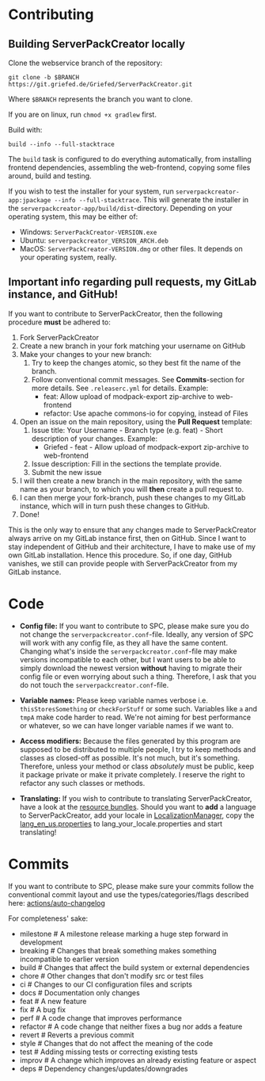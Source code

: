 # Contributing

## Building ServerPackCreator locally

Clone the webservice branch of the repository:

`git clone -b $BRANCH https://git.griefed.de/Griefed/ServerPackCreator.git`

Where `$BRANCH` represents the branch you want to clone.

If you are on linux, run `chmod +x gradlew` first.

Build with:

`build --info --full-stacktrace`

The `build` task is configured to do everything automatically, from installing frontend dependencies, assembling the web-frontend, copying some files around, build and testing.

If you wish to test the installer for your system, run `serverpackcreator-app:jpackage --info --full-stacktrace`. This
will generate the installer in the `serverpackcreator-app/build/dist`-directory.
Depending on your operating system, this may be either of:
- Windows: `ServerPackCreator-VERSION.exe`
- Ubuntu: `serverpackcreator_VERSION_ARCH.deb`
- MacOS: `ServerPackCreator-VERSION.dmg`
or other files. It depends on your operating system, really.

## Important info regarding pull requests, my GitLab instance, and GitHub!

If you want to contribute to ServerPackCreator, then the following procedure **must** be adhered to:

1. Fork ServerPackCreator
2. Create a new branch in your fork matching your username on GitHub
3. Make your changes to your new branch:
    1. Try to keep the changes atomic, so they best fit the name of the branch.
    2. Follow conventional commit messages. See **Commits**-section for more details. See `.releaserc.yml` for details. Example:
        - feat: Allow upload of modpack-export zip-archive to web-frontend
        - refactor: Use apache commons-io for copying, instead of Files
4. Open an issue on the main repository, using the **Pull Request** template:
    1. Issue title: Your Username - Branch type (e.g. feat) - Short description of your changes. Example:
        - Griefed - feat - Allow upload of modpack-export zip-archive to web-frontend
    2. Issue description: Fill in the sections the template provide.
    3. Submit the new issue
5. I will then create a new branch in the main repository, with the same name as your branch, to which you will **then** create a pull request to.
6. I can then merge your fork-branch, push these changes to my GitLab instance, which will in turn push these changes to GitHub.
7. Done!

This is the only way to ensure that any changes made to ServerPackCreator always arrive on my GitLab instance first, then on GitHub.
Since I want to stay independent of GitHub and their architecture, I have to make use of my own GitLab installation. Hence this procedure. So, if one day, GitHub vanishes, we still can provide people with ServerPackCreator from my GitLab instance.

# Code

- **Config file:** If you want to contribute to SPC, please make sure you do not change the `serverpackcreator.conf`-file. Ideally, any version of SPC will work with any config file, as they all have the same content. Changing what's inside the `serverpackcreator.conf`-file may make versions incompatible to each other, but I want users to be able to simply download the newest version **without** having to migrate their config file or even worrying about such a thing.
Therefore, I ask that you do not touch the `serverpackcreator.conf`-file.

- **Variable names:** Please keep variable names verbose i.e. `thisStoresSomething` or `checkForStuff` or some such. Variables like `a` and `tmpA` make code harder to read. We're not aiming for best performance or whatever, so we can have longer variable names if we want to.

- **Access modifiers:** Because the files generated by this program are supposed to be distributed to multiple people, I try to keep methods and classes as closed-off as possible. It's not much, but it's something. Therefore, unless your method or class *absolutely* must be public, keep it package private or make it private completely. I reserve the right to refactor any such classes or methods.  

- **Translating:** If you wish to contribute to translating ServerPackCreator, have a look at the [resource bundles](https://github.com/Griefed/ServerPackCreator/tree/main/src/main/resources/de/griefed/resources/lang). Should you want to **add** a language to ServerPackCreator, add your locale in [LocalizationManager](https://github.com/Griefed/ServerPackCreator/blob/main/src/main/java/de/griefed/serverpackcreator/i18n/LocalizationManager.java), copy the [lang_en_us.properties](https://github.com/Griefed/ServerPackCreator/blob/main/src/main/resources/de/griefed/resources/lang/lang_en_us.properties) to lang_your_locale.properties and start translating!  

# Commits

If you want to contribute to SPC, please make sure your commits follow the conventional commit layout and use the types/categories/flags described here: [actions/auto-changelog](https://github.com/marketplace/actions/auto-changelog)

For completeness' sake:

- milestone # A milestone release marking a huge step forward in development
- breaking  # Changes that break something makes something incompatible to earlier version
- build     # Changes that affect the build system or external dependencies
- chore     # Other changes that don't modify src or test files
- ci        # Changes to our CI configuration files and scripts
- docs      # Documentation only changes
- feat      # A new feature
- fix       # A bug fix
- perf      # A code change that improves performance
- refactor  # A code change that neither fixes a bug nor adds a feature
- revert    # Reverts a previous commit
- style     # Changes that do not affect the meaning of the code
- test      # Adding missing tests or correcting existing tests
- improv    # A change which improves an already existing feature or aspect
- deps      # Dependency changes/updates/downgrades